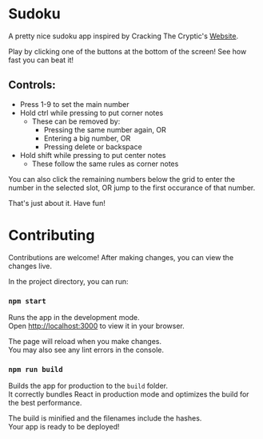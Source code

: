 # Sudoku

A pretty nice sudoku app inspired by Cracking The Cryptic's [Website](https://cracking-the-cryptic.web.app/).

Play by clicking one of the buttons at the bottom of the screen! See how fast you can beat it!

## Controls:

- Press 1-9 to set the main number
- Hold ctrl while pressing to put corner notes
  - These can be removed by:
    - Pressing the same number again, OR
    - Entering a big number, OR
    - Pressing delete or backspace
- Hold shift while pressing to put center notes
  - These follow the same rules as corner notes

You can also click the remaining numbers below the grid to enter the number in the selected slot, OR
jump to the first occurance of that number.

That's just about it. Have fun!

# Contributing

Contributions are welcome! After making changes, you can view the changes live.

In the project directory, you can run:

### `npm start`

Runs the app in the development mode.\
Open [http://localhost:3000](http://localhost:3000) to view it in your browser.

The page will reload when you make changes.\
You may also see any lint errors in the console.

### `npm run build`

Builds the app for production to the `build` folder.\
It correctly bundles React in production mode and optimizes the build for the best performance.

The build is minified and the filenames include the hashes.\
Your app is ready to be deployed!
